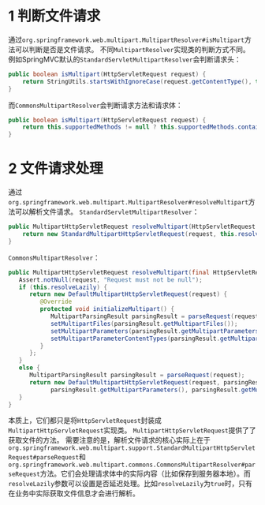 # 1 判断文件请求
通过`org.springframework.web.multipart.MultipartResolver#isMultipart`方法可以判断是否是文件请求。
不同`MultipartResolver`实现类的判断方式不同。
例如SpringMVC默认的`StandardServletMultipartResolver`会判断请求头：
```java
public boolean isMultipart(HttpServletRequest request) {  
    return StringUtils.startsWithIgnoreCase(request.getContentType(), this.strictServletCompliance ? "multipart/form-data" : "multipart/");  
}
```
而`CommonsMultipartResolver`会判断请求方法和请求体：
```java
public boolean isMultipart(HttpServletRequest request) {  
    return this.supportedMethods != null ? this.supportedMethods.contains(request.getMethod()) && FileUploadBase.isMultipartContent(new ServletRequestContext(request)) : ServletFileUpload.isMultipartContent(request);  
}
```
# 2 文件请求处理
通过`org.springframework.web.multipart.MultipartResolver#resolveMultipart`方法可以解析文件请求。
`StandardServletMultipartResolver`：
```java
public MultipartHttpServletRequest resolveMultipart(HttpServletRequest request) throws MultipartException {  
    return new StandardMultipartHttpServletRequest(request, this.resolveLazily);  
}
```
`CommonsMultipartResolver`：
```java
public MultipartHttpServletRequest resolveMultipart(final HttpServletRequest request) throws MultipartException {  
   Assert.notNull(request, "Request must not be null");  
   if (this.resolveLazily) {  
      return new DefaultMultipartHttpServletRequest(request) {  
         @Override  
         protected void initializeMultipart() {  
            MultipartParsingResult parsingResult = parseRequest(request);  
            setMultipartFiles(parsingResult.getMultipartFiles());  
            setMultipartParameters(parsingResult.getMultipartParameters());  
            setMultipartParameterContentTypes(parsingResult.getMultipartParameterContentTypes());  
         }  
      };  
   }  
   else {  
      MultipartParsingResult parsingResult = parseRequest(request);  
      return new DefaultMultipartHttpServletRequest(request, parsingResult.getMultipartFiles(),  
            parsingResult.getMultipartParameters(), parsingResult.getMultipartParameterContentTypes());  
   }  
}
```
本质上，它们都只是将`HttpServletRequest`封装成`MultipartHttpServletRequest`实现类。
`MultipartHttpServletRequest`提供了了获取文件的方法。
需要注意的是，解析文件请求的核心实际上在于`org.springframework.web.multipart.support.StandardMultipartHttpServletRequest#parseRequest`和`org.springframework.web.multipart.commons.CommonsMultipartResolver#parseRequest`方法。它们会处理请求体中的实际内容（比如保存到服务器本地）。而`resolveLazily`参数可以设置是否延迟处理。比如`resolveLazily`为`true`时，只有在业务中实际获取文件信息才会进行解析。

